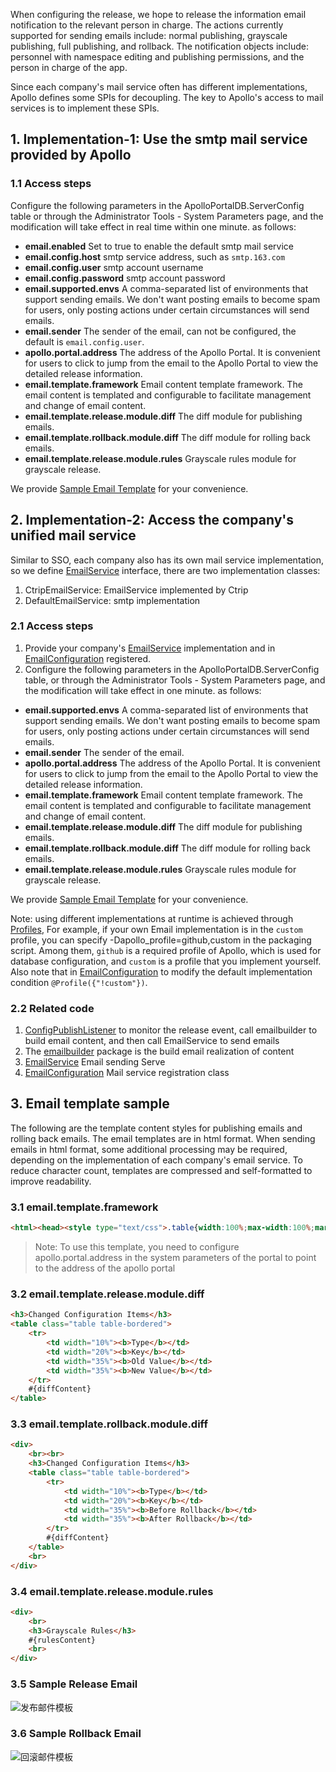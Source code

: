 When configuring the release, we hope to release the information email notification to the relevant person in charge. The actions currently supported for sending emails include: normal publishing, grayscale publishing, full publishing, and rollback. The notification objects include: personnel with namespace editing and publishing permissions, and the person in charge of the app.

Since each company's mail service often has different implementations, Apollo defines some SPIs for decoupling. The key to Apollo's access to mail services is to implement these SPIs.

## 1. Implementation-1: Use the smtp mail service provided by Apollo

### 1.1 Access steps

Configure the following parameters in the ApolloPortalDB.ServerConfig table or through the Administrator Tools - System Parameters page, and the modification will take effect in real time within one minute. as follows:

* **email.enabled** Set to true to enable the default smtp mail service
* **email.config.host** smtp service address, such as `smtp.163.com`
* **email.config.user** smtp account username
* **email.config.password** smtp account password
* **email.supported.envs** A comma-separated list of environments that support sending emails. We don't want posting emails to become spam for users, only posting actions under certain circumstances will send emails.
* **email.sender** The sender of the email, can not be configured, the default is `email.config.user`.
* **apollo.portal.address** The address of the Apollo Portal. It is convenient for users to click to jump from the email to the Apollo Portal to view the detailed release information.
* **email.template.framework** Email content template framework. The email content is templated and configurable to facilitate management and change of email content.
* **email.template.release.module.diff** The diff module for publishing emails.
* **email.template.rollback.module.diff** The diff module for rolling back emails.
* **email.template.release.module.rules** Grayscale rules module for grayscale release.

We provide [Sample Email Template](en/development/portal-how-to-enable-email-service?id=_3-email-template-sample) for your convenience.

## 2. Implementation-2: Access the company's unified mail service

Similar to SSO, each company also has its own mail service implementation, so we define [EmailService](https://github.com/apolloconfig/apollo/blob/master/apollo-portal/src/main/java/com/ctrip/framework/apollo/portal/spi/EmailService.java) interface, there are two implementation classes:

1. CtripEmailService: EmailService implemented by Ctrip
2. DefaultEmailService: smtp implementation

### 2.1 Access steps

1. Provide your company's [EmailService](https://github.com/apolloconfig/apollo/blob/master/apollo-portal/src/main/java/com/ctrip/framework/apollo/portal/spi/EmailService.java) implementation and in [EmailConfiguration](https://github.com/apolloconfig/apollo/blob/master/apollo-portal/src/main/java/com/ctrip/framework/apollo/portal/spi/configuration/EmailConfiguration.java) registered.
2. Configure the following parameters in the ApolloPortalDB.ServerConfig table, or through the Administrator Tools - System Parameters page, and the modification will take effect in one minute. as follows:

* **email.supported.envs** A comma-separated list of environments that support sending emails. We don't want posting emails to become spam for users, only posting actions under certain circumstances will send emails.
* **email.sender** The sender of the email.
* **apollo.portal.address** The address of the Apollo Portal. It is convenient for users to click to jump from the email to the Apollo Portal to view the detailed release information.
* **email.template.framework** Email content template framework. The email content is templated and configurable to facilitate management and change of email content.
* **email.template.release.module.diff** The diff module for publishing emails.
* **email.template.rollback.module.diff** The diff module for rolling back emails.
* **email.template.release.module.rules** Grayscale rules module for grayscale release.

We provide  [Sample Email Template](en/development/portal-how-to-enable-email-service?id=_3-email-template-sample)  for your convenience.

Note: using different implementations at runtime is achieved through [Profiles](http://docs.spring.io/autorepo/docs/spring-boot/current/reference/html/boot-features-profiles.html), For example, if your own Email implementation is in the `custom` profile, you can specify -Dapollo_profile=github,custom in the packaging script. Among them, `github` is a required profile of Apollo, which is used for database configuration, and `custom` is a profile that you implement yourself. Also note that in [EmailConfiguration](https://github.com/apolloconfig/apollo/blob/master/apollo-portal/src/main/java/com/ctrip/framework/apollo/portal/spi/configuration/EmailConfiguration.java) to modify the default implementation condition `@Profile({"!custom"})`.

### 2.2 Related code

1. [ConfigPublishListener](https://github.com/apolloconfig/apollo/blob/master/apollo-portal/src/main/java/com/ctrip/framework/apollo/portal/listener/ConfigPublishListener.java) to monitor the release event, call emailbuilder to build email content, and then call EmailService to send emails
2. The [emailbuilder](https://github.com/apolloconfig/apollo/tree/master/apollo-portal/src/main/java/com/ctrip/framework/apollo/portal/component/emailbuilder) package is the build email realization of content
3. [EmailService](https://github.com/apolloconfig/apollo/blob/master/apollo-portal/src/main/java/com/ctrip/framework/apollo/portal/spi/EmailService.java) Email sending Serve
4. [EmailConfiguration](https://github.com/apolloconfig/apollo/blob/master/apollo-portal/src/main/java/com/ctrip/framework/apollo/portal/spi/configuration/EmailConfiguration.java) Mail service registration class

## 3. Email template sample

The following are the template content styles for publishing emails and rolling back emails. The email templates are in html format. When sending emails in html format, some additional processing may be required, depending on the implementation of each company's email service. To reduce character count, templates are compressed and self-formatted to improve readability.

### 3.1 email.template.framework

```html
<html><head><style type="text/css">.table{width:100%;max-width:100%;margin-bottom:20px;border-collapse:collapse;background-color:transparent}td {padding:8px;line-height:1.42857143;vertical-align:top;border:1px solid #ddd;border-top:1px solid #ddd}.table-bordered{border:1px solid #ddd}</style>< /head><body><h3>Post basic information</h3><table class="table table-bordered"><tr><td width="10%"><b>AppId</b></td ><td width="15%">#{appId}</td><td width="10%"><b>Environment</b></td><td width="15%">#{ env}</td><td width="10%"><b>cluster</b></td><td width="15%">#{clusterName}</td><td width="10 %"><b>Namespace</b></td><td width="15%">#{namespaceName}</td></tr><tr><td><b>Publisher</b ></td><td>#{operator}</td><td><b>release time</b></td><td>#{releaseTime}</td><td><b>release Title</b></td><td>#{releaseTitle}</td><td><b>Comment</b></td><td>#{releaseComment}</td></tr> </table>#{diffModule}#{rulesModule}<br><a href="#{apollo.portal.address}/config/history.html?#/appid=#{appId}&env=#{env}&clusterName =#{clusterName}&namespaceName=#{namespaceName}&releaseHistoryId=#{ releaseHistoryId}">Click to view detailed release information</a><br><br>If you have any questions about using Apollo, please check <a href="http://conf.ctripcorp.com/display/FRAM/Apollo"> document</a>, or reply directly to this email inquiry. </body></html>
````

> Note: To use this template, you need to configure apollo.portal.address in the system parameters of the portal to point to the address of the apollo portal

### 3.2 email.template.release.module.diff

```html
<h3>Changed Configuration Items</h3>
<table class="table table-bordered">
    <tr>
        <td width="10%"><b>Type</b></td>
        <td width="20%"><b>Key</b></td>
        <td width="35%"><b>Old Value</b></td>
        <td width="35%"><b>New Value</b></td>
    </tr>
    #{diffContent}
</table>
```

### 3.3 email.template.rollback.module.diff

```html
<div>
    <br><br>
    <h3>Changed Configuration Items</h3>
    <table class="table table-bordered">
        <tr>
            <td width="10%"><b>Type</b></td>
            <td width="20%"><b>Key</b></td>
            <td width="35%"><b>Before Rollback</b></td>
            <td width="35%"><b>After Rollback</b></td>
        </tr>
        #{diffContent}
    </table>
    <br>
</div>
```

### 3.4 email.template.release.module.rules

```html
<div>
    <br>
    <h3>Grayscale Rules</h3>
    #{rulesContent}
    <br>
</div>
```

### 3.5 Sample Release Email

![发布邮件模板](https://cdn.jsdelivr.net/gh/apolloconfig/apollo@master/doc/images/email-template-release.png)

### 3.6 Sample Rollback Email

![回滚邮件模板](https://cdn.jsdelivr.net/gh/apolloconfig/apollo@master/doc/images/email-template-rollback.png)
